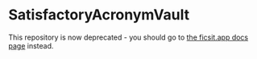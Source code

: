 # SatisfactoryAcronymVault

This repository is now deprecated - you should go to [the ficsit.app docs page](https://docs.ficsit.app/satisfactory-modding/latest/CommunityResources/AcronymVault.html) instead.
